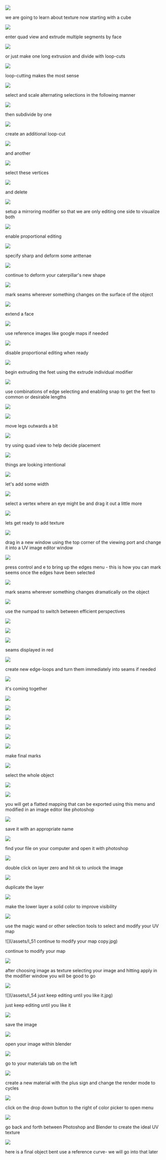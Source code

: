 ![](/assets/I_1.jpg)

we are going to learn about texture now starting with a cube

![](/assets/I_2.jpg)

enter quad view and extrude multiple segments by face

![](/assets/I_3.jpg)

or just make one long extrusion and divide with loop-cuts

![](/assets/I_4.jpg)

loop-cutting makes the most sense

![](/assets/I_5.jpg)

select and scale alternating selections in the following manner

![](/assets/I_6.jpg)

then subdivide by one

![](/assets/I_7.jpg)

create an additional loop-cut

![](/assets/I_8.jpg)

and another

![](/assets/I_9.jpg)

select these vertices

![](/assets/I_10.jpg)

and delete

![](/assets/I_11.jpg)

setup a mirroring modifier so that we are only editing one side to visualize both

![](/assets/I_12.jpg)

enable proportional editing

![](/assets/I_13.jpg)

specify sharp and deform some anttenae

![](/assets/I_14.jpg)

continue to deform your caterpillar's new shape

![](/assets/I_14b.jpg)

mark seams wherever something changes on the surface of the object

![](/assets/I_15.jpg)

extend a face

![](/assets/I_16.jpg)

use reference images like google maps if needed

![](/assets/I_17.jpg)

disable proportional editing when ready

![](/assets/I_18.jpg)

begin extruding the feet using the extrude individual modifier

![](/assets/I_19.jpg)

use combinations of edge selecting and enabling snap
to get the feet to common or desirable lengths

![](/assets/I_20.jpg)

![](/assets/I_21.jpg)

move legs outwards a bit

![](/assets/I_22.jpg)

try using quad view to help decide placement

![](/assets/I_23.jpg)

things are looking intentional

![](/assets/I_24.jpg)

let's add some width

![](/assets/I_25.jpg)

select a vertex where an eye might be and drag it out a little more

![](/assets/I_26.jpg)

lets get ready to add texture

![](/assets/I_27.jpg)

drag in a new window using the top corner of the viewing port and change it into a UV image editor window

![](/assets/I_28.jpg)

press control and e to bring up the edges menu - this is how you can mark seems once the edges have been selected

![](/assets/I_29.jpg)

mark seams wherever something changes dramatically on the object

![](/assets/I_30.jpg)

use the numpad to switch between efficient perspectives

![](/assets/I_31.jpg)

![](/assets/I_32.jpg)

![](/assets/I_33.jpg)

seams displayed in red

![](/assets/I_34.jpg)

create new edge-loops and turn them immediately into seams if needed

![](/assets/I_35.jpg)

it's coming together

![](/assets/I_36.jpg)

![](/assets/I_37.jpg)

![](/assets/I_38.jpg)

![](/assets/I_39.jpg)

![](/assets/I_40.jpg)

![](/assets/I_41.jpg)

make final marks

![](/assets/I_42.jpg)

select the whole object

![](/assets/I_43.jpg)

![](/assets/I_44.jpg)

you will get a flatted mapping that can be exported using this menu and modified in an image editor like photoshop

![](/assets/I_45.jpg)

save it with an appropriate name

![](/assets/I_46.jpg)

find your file on your computer and open it with photoshop

![](/assets/I_47.jpg)

double click on layer zero and hit ok to unlock the image

![](/assets/I_48.jpg)

duplicate the layer

![](/assets/I_49.jpg)

make the lower layer a solid color to improve visibility

![](/assets/I_50.jpg)

use the magic wand or other selection tools to select and modify your UV map

![](/assets/I_51 continue to modify your map copy.jpg)

continue to modify your map

![](/assets/I_52.jpg)

after choosing image as texture selecting your image and hitting apply in the modifier window you will be good to go

![](/assets/I_53a.jpg)

![](/assets/I_54 just keep editing until you like it.jpg)

just keep editing until you like it

![](/assets/I_55.jpg)

save the image

![](/assets/I_56.jpg)

open your image within blender

![](/assets/I_57.jpg)

go to your materials tab on the left

![](/assets/I_58.jpg)

create a new material with the plus sign and change the render mode to cycles

![](/assets/I_59.jpg)

click on the drop down button to the right of color picker to open menu

![](/assets/I_60.jpg)

go back and forth between Photoshop and Blender to create the ideal UV texture

![](/assets/I_62.jpg)

here is a final object bent use a reference curve- we will go into that later






